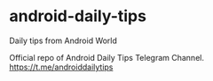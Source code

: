 # android-daily-tips
Daily tips from Android World

Official repo of Android Daily Tips Telegram Channel.
https://t.me/androiddailytips
